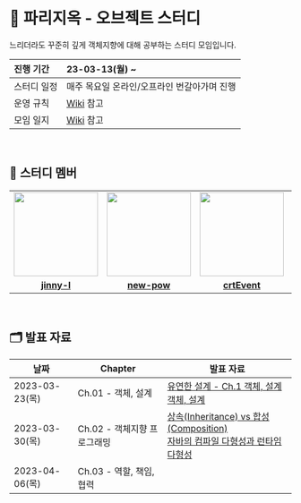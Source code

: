 # 📖 파리지옥 - 오브젝트 스터디
느리더라도 꾸준히 깊게 객체지향에 대해 공부하는 스터디 모임입니다.

| 진행 기간 | 23-03-13(월) ~ |
| :--- | :--- |
| 스터디 일정 | 매주 목요일 온라인/오프라인 번갈아가며 진행 |
| 운영 규칙 | [Wiki](https://github.com/CodeSquad-2023-BE-Study/Object-Study/wiki) 참고 |
| 모임 일지 | [Wiki](https://github.com/CodeSquad-2023-BE-Study/Object-Study/wiki) 참고 |


<br/>

## 🤖 스터디 멤버
<table>
 <tr>
    <td align="center"><a href="https://github.com/jinny-l"><img src="https://avatars.githubusercontent.com/jinny-l" width="150px;" alt=""></td>
    <td align="center"><a href="https://github.com/new-pow"><img src="https://avatars.githubusercontent.com/new-pow" width="150px;" alt=""></td>
    <td align="center"><a href="https://github.com/crtEvent"><img src="https://avatars.githubusercontent.com/crtEvent" width="150px;" alt=""></td>
    <td align="center"><a href="https://github.com/leegyeongwhan"><img src="https://avatars.githubusercontent.com/leegyeongwhan" width="150px;" alt=""></td>
  </tr>
  <tr>
    <td align="center"><a href="https://github.com/jinny-l"><b>jinny-l</b></td>
    <td align="center"><a href="https://github.com/new-pow"><b>new-pow</b></td>
    <td align="center"><a href="https://github.com/crtEvent"><b>crtEvent</b></td>
    <td align="center"><a href="https://github.com/leegyeongwhan"><b>leegyeongwhan</b></td>
  </tr>
</table>

<br/>

## 🗂️ 발표 자료
| 날짜 | Chapter | 발표 자료 |
| --- | --- | --- |
| 2023-03-23(목) | Ch.01 - 객체, 설계 | [유연한 설계 - Ch.1 객체, 설계](https://velog.io/@jinny-l/%EC%98%A4%EB%B8%8C%EC%A0%9D%ED%8A%B8-%EC%9C%A0%EC%97%B0%ED%95%9C-%EC%84%A4%EA%B3%84-Ch.1-%EA%B0%9D%EC%B2%B4-%EC%84%A4%EA%B3%84) <br> [객체, 설계](https://velog.io/@leekhy02/%EC%98%A4%EB%B8%8C%EC%A0%9D%ED%8A%B8-1%EC%9E%A5.-%EA%B0%9D%EC%B2%B4-%EC%84%A4%EA%B3%84) |
|2023-03-30(목)|Ch.02 - 객체지향 프로그래밍 | [상속(Inheritance) vs 합성(Composition)](https://orange-sycamore-3a8.notion.site/Inheritance-vs-Composition-cda6cb20569f4ee1928311d8b660224d) <br> [자바의 컴파일 다형성과 런타임 다형성](https://www.notion.so/new-pow/runtime-52e38f22df1d406aa6762c242988b9ee?pvs=4) |
|2023-04-06(목)|Ch.03 - 역할, 책임, 협력 | | |
